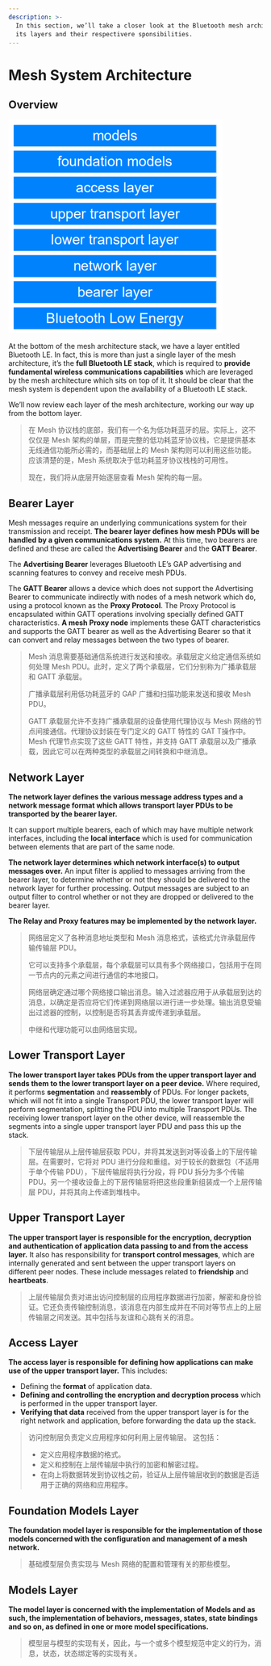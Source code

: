 ```yaml
---
description: >-
  In this section, we’ll take a closer look at the Bluetooth mesh architecture,
  its layers and their respectivere sponsibilities.
---
```


# Mesh System Architecture

## Overview

![The Bluetooth mesh architecture](../.gitbook/assets/mesh-system-architecture.png)

At the bottom of the mesh architecture stack, we have a layer entitled Bluetooth LE. In fact, this is more than just a single layer of the mesh architecture, it’s the **full Bluetooth LE stack**, which is required to **provide fundamental wireless communications capabilities** which are leveraged by the mesh architecture which sits on top of it. It should be clear that the mesh system is dependent upon the availability of a Bluetooth LE stack. 

We’ll now review each layer of the mesh architecture, working our way up from the bottom layer.

> 在 Mesh 协议栈的底部，我们有一个名为低功耗蓝牙的层。实际上，这不仅仅是 Mesh 架构的单层，而是完整的低功耗蓝牙协议栈，它是提供基本无线通信功能所必需的，而基础层上的 Mesh 架构则可以利用这些功能。应该清楚的是，Mesh 系统取决于低功耗蓝牙协议栈栈的可用性。
>
> 现在，我们将从底层开始逐层查看 Mesh 架构的每一层。

## Bearer Layer 

Mesh messages require an underlying communications system for their transmission and receipt. **The bearer layer defines how mesh PDUs will be handled by a given communications system.** At this time, two bearers are defined and these are called the **Advertising Bearer** and the **GATT Bearer**. 

The **Advertising Bearer** leverages Bluetooth LE’s GAP advertising and scanning features to convey and receive mesh PDUs. 

The **GATT Bearer** allows a device which does not support the Advertising Bearer to communicate indirectly with nodes of a mesh network which do, using a protocol known as the **Proxy Protocol**. The Proxy Protocol is encapsulated within GATT operations involving specially defined GATT characteristics. **A mesh Proxy node** implements these GATT characteristics and supports the GATT bearer as well as the Advertising Bearer so that it can convert and relay messages between the two types of bearer.

> Mesh 消息需要基础通信系统进行发送和接收。承载层定义给定通信系统如何处理 Mesh PDU。此时，定义了两个承载层，它们分别称为广播承载层和 GATT 承载层。
>
> 广播承载层利用低功耗蓝牙的 GAP 广播和扫描功能来发送和接收 Mesh PDU。
>
> GATT 承载层允许不支持广播承载层的设备使用代理协议与 Mesh 网络的节点间接通信。代理协议封装在专门定义的 GATT 特性的 GAT T操作中。Mesh 代理节点实现了这些 GATT 特性，并支持 GATT 承载层以及广播承载，因此它可以在两种类型的承载层之间转换和中继消息。

## Network Layer 

**The network layer defines the various message address types and a network message format which allows transport layer PDUs to be transported by the bearer layer.** 

It can support multiple bearers, each of which may have multiple network interfaces, including the **local interface** which is used for communication between elements that are part of the same node. 

**The network layer determines which network interface\(s\) to output messages over.** An input filter is applied to messages arriving from the bearer layer, to determine whether or not they should be delivered to the network layer for further processing. Output messages are subject to an output filter to control whether or not they are dropped or delivered to the bearer layer. 

**The Relay and Proxy features may be implemented by the network layer.** 

> 网络层定义了各种消息地址类型和 Mesh 消息格式，该格式允许承载层传输传输层 PDU。
>
> 它可以支持多个承载层，每个承载层可以具有多个网络接口，包括用于在同一节点内的元素之间进行通信的本地接口。
>
> 网络层确定通过哪个网络接口输出消息。输入过滤器应用于从承载层到达的消息，以确定是否应将它们传递到网络层以进行进一步处理。输出消息受输出过滤器的控制，以控制是否将其丢弃或传递到承载层。
>
> 中继和代理功能可以由网络层实现。

## Lower Transport Layer 

**The lower transport layer takes PDUs from the upper transport layer and sends them to the lower transport layer on a peer device.** Where required, it performs **segmentation** and **reassembly** of PDUs. For longer packets, which will not fit into a single Transport PDU, the lower transport layer will perform segmentation, splitting the PDU into multiple Transport PDUs. The receiving lower transport layer on the other device, will reassemble the segments into a single upper transport layer PDU and pass this up the stack.

> 下层传输层从上层传输层获取 PDU，并将其发送到对等设备上的下层传输层。在需要时，它将对 PDU 进行分段和重组。对于较长的数据包（不适用于单个传输 PDU），下层传输层将执行分段，将 PDU 拆分为多个传输 PDU。另一个接收设备上的下层传输层将把这些段重新组装成一个上层传输层 PDU，并将其向上传递到堆栈中。

## Upper Transport Layer 

**The upper transport layer is responsible for the encryption, decryption and authentication of application data passing to and from the access layer.** It also has responsibility for **transport control messages**, which are internally generated and sent between the upper transport layers on different peer nodes. These include messages related to **friendship** and **heartbeats**. 

> 上层传输层负责对进出访问控制层的应用程序数据进行加密，解密和身份验证。它还负责传输控制消息，该消息在内部生成并在不同对等节点上的上层传输层之间发送。其中包括与友谊和心跳有关的消息。

## Access Layer 

**The access layer is responsible for defining how applications can make use of the upper transport layer.** This includes:

* Defining the **format** of application data. 
* **Defining and controlling the encryption and decryption process** which is performed in the upper transport layer. 
* **Verifying that data** received from the upper transport layer is for the right network and application, before forwarding the data up the stack.

> 访问控制层负责定义应用程序如何利用上层传输层。 这包括： 
>
> * 定义应用程序数据的格式。
> * 定义和控制在上层传输层中执行的加密和解密过程。
> * 在向上将数据转发到协议栈之前，验证从上层传输层收到的数据是否适用于正确的网络和应用程序。

## Foundation Models Layer 

**The foundation model layer is responsible for the implementation of those models concerned with the configuration and management of a mesh network.** 

> 基础模型层负责实现与 Mesh 网络的配置和管理有关的那些模型。

## Models Layer 

**The model layer is concerned with the implementation of Models and as such, the implementation of behaviors, messages, states, state bindings and so on, as defined in one or more model specifications.**

> 模型层与模型的实现有关，因此，与一个或多个模型规范中定义的行为，消息，状态，状态绑定等的实现有关。

